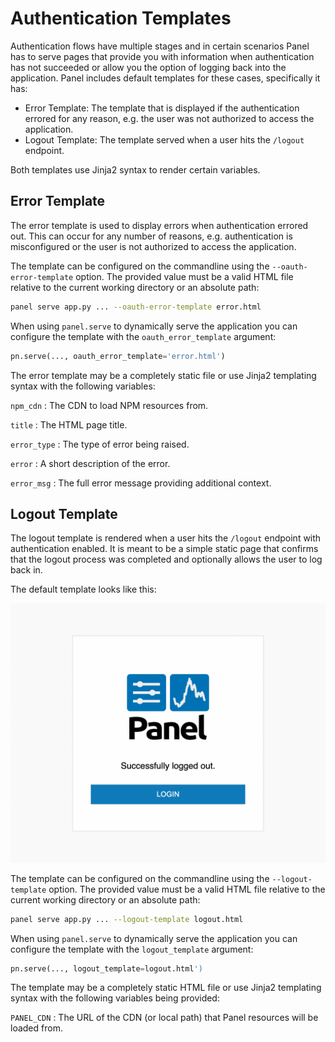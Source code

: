 # Authentication Templates

Authentication flows have multiple stages and in certain scenarios Panel has to serve pages that provide you with information when authentication has not succeeded or allow you the option of logging back into the application. Panel includes default templates for these cases, specifically it has:

- Error Template: The template that is displayed if the authentication errored for any reason, e.g. the user was not authorized to access the application.
- Logout Template: The template served when a user hits the `/logout` endpoint.

Both templates use Jinja2 syntax to render certain variables.

## Error Template

The error template is used to display errors when authentication errored out. This can occur for any number of reasons, e.g. authentication is misconfigured or the user is not authorized to access the application.

The template can be configured on the commandline using the `--oauth-error-template` option. The provided value must be a valid HTML file relative to the current working directory or an absolute path:

```bash
panel serve app.py ... --oauth-error-template error.html
```

When using `panel.serve` to dynamically serve the application you can configure the template with the `oauth_error_template` argument:

```python
pn.serve(..., oauth_error_template='error.html')
```

The error template may be a completely static file or use Jinja2 templating syntax with the following variables:

`npm_cdn`
: The CDN to load NPM resources from.

`title`
: The HTML page title.

`error_type`
: The type of error being raised.

`error`
: A short description of the error.

`error_msg`
: The full error message providing additional context.

## Logout Template

The logout template is rendered when a user hits the `/logout` endpoint with authentication enabled. It is meant to be a simple static page that confirms that the logout process was completed and optionally allows the user to log back in.

The default template looks like this:

![Basic Auth Login Form](../../_static/images/logout_template.png)

The template can be configured on the commandline using the `--logout-template` option. The provided value must be a valid HTML file relative to the current working directory or an absolute path:

```bash
panel serve app.py ... --logout-template logout.html
```

When using `panel.serve` to dynamically serve the application you can configure the template with the `logout_template` argument:

```python
pn.serve(..., logout_template=logout.html')
```

The template may be a completely static HTML file or use Jinja2 templating syntax with the following variables being provided:

`PANEL_CDN`
: The URL of the CDN (or local path) that Panel resources will be loaded from.
